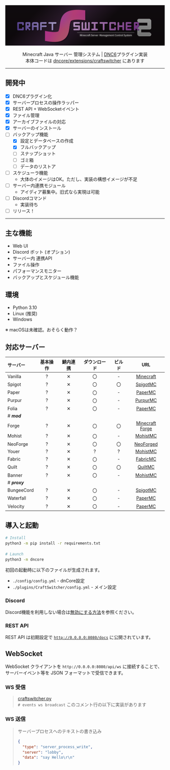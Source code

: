 <div align="center">
  <picture>
    <source media="(prefers-color-scheme: dark)" srcset="icons/header_nobg.png">
    <source media="(prefers-color-scheme: light)" srcset="icons/header_nobg_light.png">
    <img src="icons/header.png">
  </picture>

  Minecraft Java サーバー 管理システム |
  <a href="https://github.com/Necnion8/dnCoreV6">DNC6</a>プラグイン実装
  <br>
  本体コードは <a href="dncore%2Fextensions%2Fcraftswitcher">dncore/extensions/craftswitcher</a> にあります
</div>

---
## 開発中
- [x] DNC6プラグイン化
- [x] サーバープロセスの操作ラッパー
- [x] REST API + WebSocketイベント
- [x] ファイル管理
- [x] アーカイブファイルの対応
- [x] サーバーのインストール
- [ ] バックアップ機能
  - [x] 設定とデータベースの作成
  - [x] フルバックアップ
  - [ ] スナップショット
  - [ ] ゴミ箱
  - [ ] データのリストア
- [ ] スケジューラ機能
  - 大体のイメージはOK。ただし、実装の構想イメージが不足
- [ ] サーバー内連携モジュール
  - アイディア募集中。旧式なら実現は可能
- [ ] Discordコマンド
  - 実装待ち
- [ ] リリース！

---
## 主な機能
- Web UI
- Discord ボット (オプション)
- サーバー内 連携API
- ファイル操作
- パフォーマンスモニター
- バックアップとスケジュール機能


## 環境
- Python 3.10
- Linux (推奨)
- Windows

※ macOSは未確認。おそらく動作？

## 対応サーバー
| サーバー          | 基本操作 | 鯖内連携 | ダウンロード | ビルド |                             URL                              |
|:--------------|:----:|:----:|:------:|:---:|:------------------------------------------------------------:|
| Vanilla       |  ?   |  ✕   |   〇    |  -  | [Minecraft](https://www.minecraft.net/ja-jp/download/server) |     |     |
| Spigot        |  ?   |  ✕   |   〇    |  〇  |    [SpigotMC](https://www.spigotmc.org/wiki/buildtools/)     |     |     |
| Paper         |  ?   |  ✕   |   〇    |  -  |         [PaperMC](https://papermc.io/software/paper)         |     |     |
| Purpur        |  ?   |  ✕   |   〇    |  -  |              [PurpurMC](https://purpurmc.org/)               |     |     |
| Folia         |  ?   |  ✕   |   〇    |  -  |         [PaperMC](https://papermc.io/software/folia)         |     |     |
| # ***mod***   |
| Forge         |  ?   |  ✕   |   〇    |  〇  |     [Minecraft Forge](https://files.minecraftforge.net/)     |     |     |
| Mohist        |  ?   |  ✕   |   〇    |  -  |       [MohistMC](https://mohistmc.com/software/mohist)       |     |     |
| NeoForge      |  ?   |  ✕   |   〇    |  〇  |             [NeoForged](https://neoforged.net/)              |     |     |
| Youer         |  ?   |  ✕   |   ?    |  ?  |       [MohistMC](https://mohistmc.com/software/youer)        |     |     |
| Fabric        |  ?   |  ✕   |   〇    |  -  |              [FabricMC](https://fabricmc.net/)               |     |     |
| Quilt         |  ?   |  ✕   |   〇    |  〇  |               [QuiltMC](https://quiltmc.org/)                |
| Banner        |  ?   |  ✕   |   〇    |  -  |       [MohistMC](https://mohistmc.com/software/banner)       |     |     |
| # ***proxy*** |
| BungeeCord    |  ?   |  ✕   |   〇    |  -  |    [SpigotMC](https://www.spigotmc.org/wiki/bungeecord/)     |     |     |
| Waterfall     |  ?   |  ✕   |   〇    |  -  |       [PaperMC](https://papermc.io/software/waterfall)       |     |     |
| Velocity      |  ?   |  ✕   |   〇    |  -  |       [PaperMC](https://papermc.io/software/velocity)        |     |     |

## 導入と起動
```bash
# Install
python3 -m pip install -r requirements.txt

# Launch
python3 -m dncore
```
初回の起動時に以下のファイルが生成されます。
- `./config/config.yml` - dnCore設定
- `./plugins/CraftSwitcher/config.yml` - メイン設定


### Discord
Discord機能を利用しない場合は[無効にする方法](https://github.com/Necnion8/dnCoreV6/wiki/No-Connect-Discord)を参照ください。

### REST API
REST API は初期設定で [`http://0.0.0.0:8080/docs`](http://localhost:8080/docs) に公開されています。


## WebSocket
WebSocket クライアントを `http://0.0.0.0:8080/api/ws` に接続することで、サーバーイベント等を JSON フォーマットで受信できます。

### WS 受信
> [craftswitcher.py](dncore%2Fextensions%2Fcraftswitcher%2Fcraftswitcher.py)<br>
> `# events ws broadcast` このコメント行の以下に実装があります


### WS 送信
> サーバープロセスへのテキストの書き込み
> ```json
> {
>   "type": "server_process_write",
>   "server": "lobby",
>   "data": "say Hello\r\n"
> }
> ```
